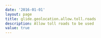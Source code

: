 ```yaml
---
date: '2016-01-01'
layout: page
title: glide.geolocation.allow.toll.roads
description: Allow toll roads to be used 
value: true 
---
```

